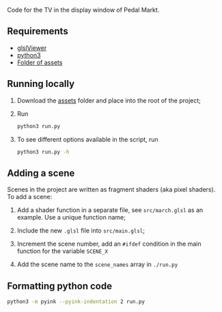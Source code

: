 Code for the TV in the display window of Pedal Markt.

## Requirements

[assets]: https://drive.google.com/drive/folders/1lgjRLbbvZuYJF8BKc0wfflkvU1bMVKeY?usp=sharing

* [glslViewer](https://github.com/patriciogonzalezvivo/glslViewer)
* [python3](https://www.python.org/downloads/)
* [Folder of assets][assets]

## Running locally

1. Download the [assets][assets] folder and place into the root of
   the project;

2. Run

    ```bash
    python3 run.py
    ```

3. To see different options available in the script, run

    ```bash
    python3 run.py -h
    ```

## Adding a scene

Scenes in the project are written as fragment shaders (aka
pixel shaders). To add a scene:

1. Add a shader function in a separate file, see
   `src/march.glsl` as an example. Use a unique function
   name;

2. Include the new `.glsl` file into `src/main.glsl`;

3. Increment the scene number, add an `#ifdef` condition in
   the main function for the variable `SCENE_X`

4. Add the scene name to the `scene_names` array in
   `./run.py`

## Formatting python code

```bash
python3 -m pyink --pyink-indentation 2 run.py
```



